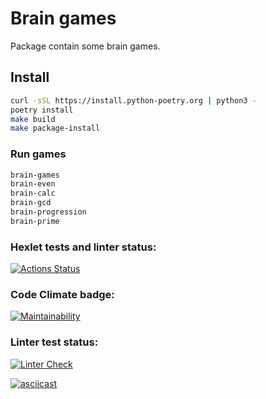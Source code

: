 # Brain games
Package contain some brain games.
## Install
```sh
curl -sSL https://install.python-poetry.org | python3 -
poetry install
make build
make package-install
```

### Run games
```sh
brain-games
brain-even 
brain-calc 
brain-gcd 
brain-progression 
brain-prime
```
### Hexlet tests and linter status:
[![Actions Status](https://github.com/Choolkov/python-project-lvl1/workflows/hexlet-check/badge.svg)](https://github.com/Choolkov/python-project-lvl1/actions)

### Code Climate badge:
[![Maintainability](https://api.codeclimate.com/v1/badges/0f1a870ca6df71036089/maintainability)](https://codeclimate.com/github/Choolkov/python-project-lvl1/maintainability)

### Linter test status:
[![Linter Check](https://github.com/Choolkov/python-project-lvl1/actions/workflows/linter_check.yml/badge.svg)](https://github.com/Choolkov/python-project-lvl1/actions/workflows/linter_check.yml)

[![asciicast](https://asciinema.org/a/1HgSJFYi2iqn4s8ymDeYvD3T2.svg)](https://asciinema.org/a/1HgSJFYi2iqn4s8ymDeYvD3T2)
